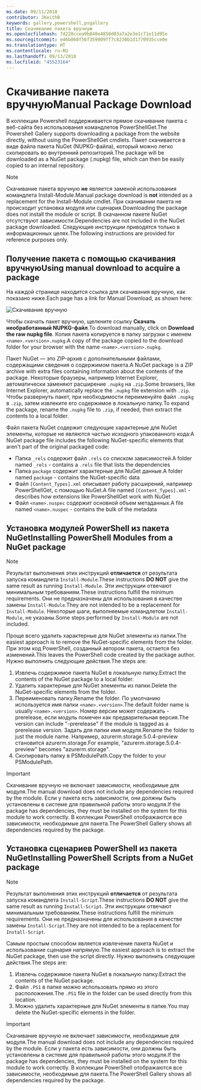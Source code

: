 ```yaml
---
ms.date: 09/11/2018
contributor: JKeithB
keywords: gallery,powershell,psgallery
title: Скачивание пакета вручную
ms.openlocfilehash: 7d228ccea9b840e4850d03a7a2e3e1c71e11d95e
ms.sourcegitcommit: e46b868f56f359909ff7c8230b1d1770935cce0e
ms.translationtype: HT
ms.contentlocale: ru-RU
ms.lasthandoff: 09/13/2018
ms.locfileid: "45523164"
---
```

# <a name="manual-package-download"></a><span data-ttu-id="438e1-103">Скачивание пакета вручную</span><span class="sxs-lookup"><span data-stu-id="438e1-103">Manual Package Download</span></span>

<span data-ttu-id="438e1-104">В коллекции Powershell поддерживается прямое скачивание пакета с веб-сайта без использования командлетов PowerShellGet.</span><span class="sxs-lookup"><span data-stu-id="438e1-104">The Powershell Gallery supports downloading a package from the website directly, without using the PowerShellGet cmdlets.</span></span> <span data-ttu-id="438e1-105">Пакет скачивается в виде файла пакета NuGet (NUPKG-файла), который можно легко скопировать во внутренний репозиторий.</span><span class="sxs-lookup"><span data-stu-id="438e1-105">The package will be downloaded as a NuGet package (.nupkg) file, which can then be easily copied to an internal repository.</span></span>

> [!NOTE]
> <span data-ttu-id="438e1-106">Скачивание пакета вручную **не** является заменой использования командлета Install-Module.</span><span class="sxs-lookup"><span data-stu-id="438e1-106">Manual package download is **not** intended as a replacement for the Install-Module cmdlet.</span></span>
> <span data-ttu-id="438e1-107">При скачивании пакета не происходит установка модуля или сценария.</span><span class="sxs-lookup"><span data-stu-id="438e1-107">Downloading the package does not install the module or script.</span></span> <span data-ttu-id="438e1-108">В скачанном пакете NuGet отсутствуют зависимости.</span><span class="sxs-lookup"><span data-stu-id="438e1-108">Dependencies are not included in the NuGet package downloaded.</span></span> <span data-ttu-id="438e1-109">Следующие инструкции приводятся только в информационных целях.</span><span class="sxs-lookup"><span data-stu-id="438e1-109">The following instructions are provided for reference purposes only.</span></span>

## <a name="using-manual-download-to-acquire-a-package"></a><span data-ttu-id="438e1-110">Получение пакета с помощью скачивания вручную</span><span class="sxs-lookup"><span data-stu-id="438e1-110">Using manual download to acquire a package</span></span>

<span data-ttu-id="438e1-111">На каждой странице находится ссылка для скачивания вручную, как показано ниже.</span><span class="sxs-lookup"><span data-stu-id="438e1-111">Each page has a link for Manual Download, as shown here:</span></span>

![Скачивание вручную](../../Images/Manual_Item_Download.PNG)

<span data-ttu-id="438e1-113">Чтобы скачать пакет вручную, щелкните ссылку **Скачать необработанный NUPKG-файл**.</span><span class="sxs-lookup"><span data-stu-id="438e1-113">To download manually, click on **Download the raw nupkg file**.</span></span> <span data-ttu-id="438e1-114">Копия пакета копируется в папку загрузки с именем `<name>.<version>.nupkg`.</span><span class="sxs-lookup"><span data-stu-id="438e1-114">A copy of the package copied to the download folder for your browser with the name `<name>.<version>.nupkg`.</span></span>

<span data-ttu-id="438e1-115">Пакет NuGet — это ZIP-архив с дополнительными файлами, содержащими сведения о содержимом пакета.</span><span class="sxs-lookup"><span data-stu-id="438e1-115">A NuGet package is a ZIP archive with extra files containing information about the contents of the package.</span></span> <span data-ttu-id="438e1-116">Некоторые браузеры, например Internet Explorer, автоматически заменяют расширение `.nupkg` на `.zip`.</span><span class="sxs-lookup"><span data-stu-id="438e1-116">Some browsers, like Internet Explorer, automatically replace the `.nupkg` file extension with `.zip`.</span></span> <span data-ttu-id="438e1-117">Чтобы развернуть пакет, при необходимости переименуйте файл `.nupkg` в `.zip`, затем извлеките его содержимое в локальную папку.</span><span class="sxs-lookup"><span data-stu-id="438e1-117">To expand the package, rename the `.nupkg` file to `.zip`, if needed, then extract the contents to a local folder.</span></span>

<span data-ttu-id="438e1-118">Файл пакета NuGet содержит следующие характерные для NuGet элементы, которые не являются частью исходного упакованного кода:</span><span class="sxs-lookup"><span data-stu-id="438e1-118">A NuGet package file includes the following NuGet-specific elements that aren't part of the original packaged code:</span></span>

- <span data-ttu-id="438e1-119">Папка `_rels` содержит файл `.rels` со списком зависимостей.</span><span class="sxs-lookup"><span data-stu-id="438e1-119">A folder named `_rels` - contains a `.rels` file that lists the dependencies</span></span>
- <span data-ttu-id="438e1-120">Папка `package` содержит характерные для NuGet данные.</span><span class="sxs-lookup"><span data-stu-id="438e1-120">A folder named `package` - contains the NuGet-specific data</span></span>
- <span data-ttu-id="438e1-121">Файл `[Content_Types].xml` описывает работу расширений, например PowerShellGet, с помощью NuGet.</span><span class="sxs-lookup"><span data-stu-id="438e1-121">A file named `[Content_Types].xml` - describes how extensions like PowerShellGet work with NuGet</span></span>
- <span data-ttu-id="438e1-122">Файл `<name>.nuspec` содержит основной объем метаданных.</span><span class="sxs-lookup"><span data-stu-id="438e1-122">A file named `<name>.nuspec` - contains the bulk of the metadata</span></span>

## <a name="installing-powershell-modules-from-a-nuget-package"></a><span data-ttu-id="438e1-123">Установка модулей PowerShell из пакета NuGet</span><span class="sxs-lookup"><span data-stu-id="438e1-123">Installing PowerShell Modules from a NuGet package</span></span>

> [!NOTE]
> <span data-ttu-id="438e1-124">Результат выполнения этих инструкций **отличается** от результата запуска командлета `Install-Module`.</span><span class="sxs-lookup"><span data-stu-id="438e1-124">These instructions **DO NOT** give the same result as running `Install-Module`.</span></span> <span data-ttu-id="438e1-125">Эти инструкции отвечают минимальным требованиям.</span><span class="sxs-lookup"><span data-stu-id="438e1-125">These instructions fulfill the minimum requirements.</span></span> <span data-ttu-id="438e1-126">Они не предназначены для использования в качестве замены `Install-Module`.</span><span class="sxs-lookup"><span data-stu-id="438e1-126">They are not intended to be a replacement for `Install-Module`.</span></span> <span data-ttu-id="438e1-127">Некоторые шаги, выполняемые командлетом `Install-Module`, не указаны.</span><span class="sxs-lookup"><span data-stu-id="438e1-127">Some steps performed by `Install-Module` are not included.</span></span>

<span data-ttu-id="438e1-128">Проще всего удалить характерные для NuGet элементы из папки.</span><span class="sxs-lookup"><span data-stu-id="438e1-128">The easiest approach is to remove the NuGet-specific elements from the folder.</span></span> <span data-ttu-id="438e1-129">При этом код PowerShell, созданный автором пакета, остается без изменений.</span><span class="sxs-lookup"><span data-stu-id="438e1-129">This leaves the PowerShell code created by the package author.</span></span> <span data-ttu-id="438e1-130">Нужно выполнить следующие действия.</span><span class="sxs-lookup"><span data-stu-id="438e1-130">The steps are:</span></span>

1. <span data-ttu-id="438e1-131">Извлечь содержимое пакета NuGet в локальную папку.</span><span class="sxs-lookup"><span data-stu-id="438e1-131">Extract the contents of the NuGet package to a local folder.</span></span>
2. <span data-ttu-id="438e1-132">Удалить характерные для NuGet элементы из папки.</span><span class="sxs-lookup"><span data-stu-id="438e1-132">Delete the NuGet-specific elements from the folder.</span></span>
3. <span data-ttu-id="438e1-133">Переименовать папку.</span><span class="sxs-lookup"><span data-stu-id="438e1-133">Rename the folder.</span></span> <span data-ttu-id="438e1-134">По умолчанию используется имя папки `<name>.<version>`.</span><span class="sxs-lookup"><span data-stu-id="438e1-134">The default folder name is usually `<name>.<version>`.</span></span> <span data-ttu-id="438e1-135">Номер версии может содержать -prerelease, если модуль помечен как предварительная версия.</span><span class="sxs-lookup"><span data-stu-id="438e1-135">The version can include "-prerelease" if the module is tagged as a prerelease version.</span></span> <span data-ttu-id="438e1-136">Задать для папки имя модуля.</span><span class="sxs-lookup"><span data-stu-id="438e1-136">Rename the folder to just the module name.</span></span> <span data-ttu-id="438e1-137">Например, azurerm.storage.5.0.4-preview становится azurerm.storage.</span><span class="sxs-lookup"><span data-stu-id="438e1-137">For example, "azurerm.storage.5.0.4-preview" becomes "azurerm.storage".</span></span>
4. <span data-ttu-id="438e1-138">Скопировать папку в PSModulePath.</span><span class="sxs-lookup"><span data-stu-id="438e1-138">Copy the folder to your PSModulePath.</span></span>

> [!IMPORTANT]
> <span data-ttu-id="438e1-139">Скачивание вручную не включает зависимости, необходимые для модуля.</span><span class="sxs-lookup"><span data-stu-id="438e1-139">The manual download does not include any dependencies required by the module.</span></span> <span data-ttu-id="438e1-140">Если у пакета есть зависимости, они должны быть установлены в системе для правильной работы этого модуля.</span><span class="sxs-lookup"><span data-stu-id="438e1-140">If the package has dependencies, they must be installed on the system for this module to work correctly.</span></span> <span data-ttu-id="438e1-141">В коллекции PowerShell отображаются все зависимости, необходимые для пакета.</span><span class="sxs-lookup"><span data-stu-id="438e1-141">The PowerShell Gallery shows all dependencies required by the package.</span></span>

## <a name="installing-powershell-scripts-from-a-nuget-package"></a><span data-ttu-id="438e1-142">Установка сценариев PowerShell из пакета NuGet</span><span class="sxs-lookup"><span data-stu-id="438e1-142">Installing PowerShell Scripts from a NuGet package</span></span>

> [!NOTE]
> <span data-ttu-id="438e1-143">Результат выполнения этих инструкций **отличается** от результата запуска командлета `Install-Script`.</span><span class="sxs-lookup"><span data-stu-id="438e1-143">These instructions **DO NOT** give the same result as running `Install-Script`.</span></span> <span data-ttu-id="438e1-144">Эти инструкции отвечают минимальным требованиям.</span><span class="sxs-lookup"><span data-stu-id="438e1-144">These instructions fulfill the minimum requirements.</span></span> <span data-ttu-id="438e1-145">Они не предназначены для использования в качестве замены `Install-Script`.</span><span class="sxs-lookup"><span data-stu-id="438e1-145">They are not intended to be a replacement for `Install-Script`.</span></span>

<span data-ttu-id="438e1-146">Самым простым способом является извлечение пакета NuGet и использование сценария напрямую.</span><span class="sxs-lookup"><span data-stu-id="438e1-146">The easiest approach is to extract the NuGet package, then use the script directly.</span></span> <span data-ttu-id="438e1-147">Нужно выполнить следующие действия.</span><span class="sxs-lookup"><span data-stu-id="438e1-147">The steps are:</span></span>

1. <span data-ttu-id="438e1-148">Извлечь содержимое пакета NuGet в локальную папку.</span><span class="sxs-lookup"><span data-stu-id="438e1-148">Extract the contents of the NuGet package.</span></span>
2. <span data-ttu-id="438e1-149">Файл `.PS1` в папке можно использовать прямо из этого расположения.</span><span class="sxs-lookup"><span data-stu-id="438e1-149">The `.PS1` file in the folder can be used directly from this location.</span></span>
3. <span data-ttu-id="438e1-150">Можно удалить характерные для NuGet элементы в папке.</span><span class="sxs-lookup"><span data-stu-id="438e1-150">You may delete the NuGet-specific elements in the folder.</span></span>

> [!IMPORTANT]
> <span data-ttu-id="438e1-151">Скачивание вручную не включает зависимости, необходимые для модуля.</span><span class="sxs-lookup"><span data-stu-id="438e1-151">The manual download does not include any dependencies required by the module.</span></span> <span data-ttu-id="438e1-152">Если у пакета есть зависимости, они должны быть установлены в системе для правильной работы этого модуля.</span><span class="sxs-lookup"><span data-stu-id="438e1-152">If the package has dependencies, they must be installed on the system for this module to work correctly.</span></span> <span data-ttu-id="438e1-153">В коллекции PowerShell отображаются все зависимости, необходимые для пакета.</span><span class="sxs-lookup"><span data-stu-id="438e1-153">The PowerShell Gallery shows all dependencies required by the package.</span></span>
